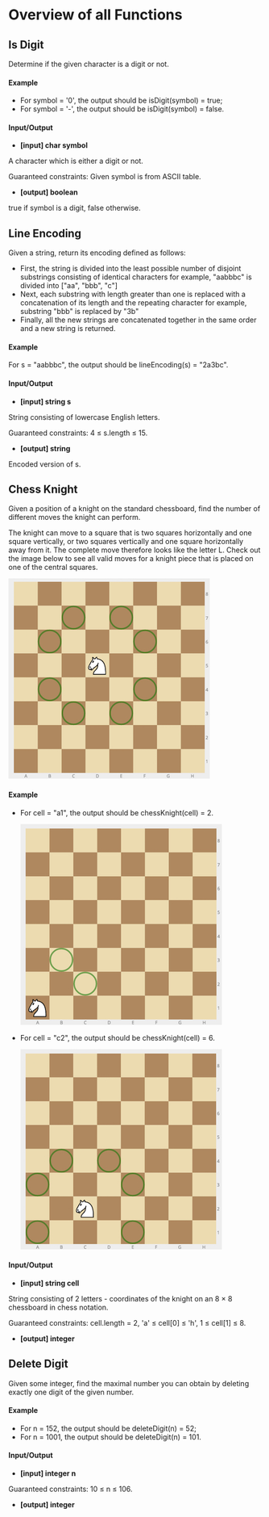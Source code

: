 # Overview of all Functions

## Is Digit

Determine if the given character is a digit or not.

#### Example

* For symbol = '0', the output should be
  isDigit(symbol) = true;
* For symbol = '-', the output should be
  isDigit(symbol) = false.
#### Input/Output

* **[input] char symbol**

A character which is either a digit or not.

Guaranteed constraints:
Given symbol is from ASCII table.

* **[output] boolean**

true if symbol is a digit, false otherwise.

## Line Encoding

Given a string, return its encoding defined as follows:

* First, the string is divided into the least possible number of disjoint substrings consisting of identical characters
  for example, "aabbbc" is divided into ["aa", "bbb", "c"]
* Next, each substring with length greater than one is replaced with a concatenation of its length and the repeating character
  for example, substring "bbb" is replaced by "3b"
* Finally, all the new strings are concatenated together in the same order and a new string is returned.
#### Example

For s = "aabbbc", the output should be
lineEncoding(s) = "2a3bc".

#### Input/Output

* **[input] string s**

String consisting of lowercase English letters.

Guaranteed constraints:
4 ≤ s.length ≤ 15.

* **[output] string**

Encoded version of s.

## Chess Knight

Given a position of a knight on the standard chessboard, find the number of different moves the knight can perform.

The knight can move to a square that is two squares horizontally and one square vertically, or two squares vertically and one square horizontally away from it. The complete move therefore looks like the letter L. Check out the image below to see all valid moves for a knight piece that is placed on one of the central squares.

![chess_1](images/chess_1.jpg)

#### Example

* For cell = "a1", the output should be
  chessKnight(cell) = 2.

  ![chess_2](images/chess_2.jpg)

* For cell = "c2", the output should be
  chessKnight(cell) = 6.

  ![chess_3](images/chess_3.jpg)

#### Input/Output

* **[input] string cell**

String consisting of 2 letters - coordinates of the knight on an 8 × 8 chessboard in chess notation.

Guaranteed constraints:
cell.length = 2,
'a' ≤ cell[0] ≤ 'h',
1 ≤ cell[1] ≤ 8.

* **[output] integer**

## Delete Digit

Given some integer, find the maximal number you can obtain by deleting exactly one digit of the given number.

#### Example

* For n = 152, the output should be
  deleteDigit(n) = 52;
* For n = 1001, the output should be
  deleteDigit(n) = 101.
#### Input/Output

* **[input] integer n**

Guaranteed constraints:
10 ≤ n ≤ 106.

* **[output] integer**
